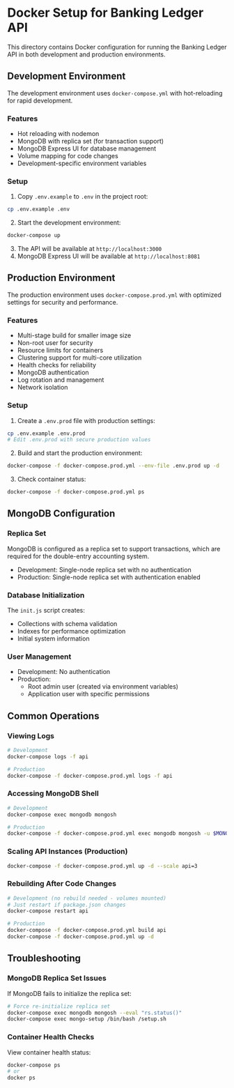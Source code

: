 # Docker Setup for Banking Ledger API

This directory contains Docker configuration for running the Banking Ledger API in both development and production environments.

## Development Environment

The development environment uses `docker-compose.yml` with hot-reloading for rapid development.

### Features

- Hot reloading with nodemon
- MongoDB with replica set (for transaction support)
- MongoDB Express UI for database management
- Volume mapping for code changes
- Development-specific environment variables

### Setup

1. Copy `.env.example` to `.env` in the project root:

```bash
cp .env.example .env
```

2. Start the development environment:

```bash
docker-compose up
```

3. The API will be available at `http://localhost:3000`
4. MongoDB Express UI will be available at `http://localhost:8081`

## Production Environment

The production environment uses `docker-compose.prod.yml` with optimized settings for security and performance.

### Features

- Multi-stage build for smaller image size
- Non-root user for security
- Resource limits for containers
- Clustering support for multi-core utilization
- Health checks for reliability
- MongoDB authentication
- Log rotation and management
- Network isolation

### Setup

1. Create a `.env.prod` file with production settings:

```bash
cp .env.example .env.prod
# Edit .env.prod with secure production values
```

2. Build and start the production environment:

```bash
docker-compose -f docker-compose.prod.yml --env-file .env.prod up -d
```

3. Check container status:

```bash
docker-compose -f docker-compose.prod.yml ps
```

## MongoDB Configuration

### Replica Set

MongoDB is configured as a replica set to support transactions, which are required for the double-entry accounting system.

- Development: Single-node replica set with no authentication
- Production: Single-node replica set with authentication enabled

### Database Initialization

The `init.js` script creates:

- Collections with schema validation
- Indexes for performance optimization
- Initial system information

### User Management

- Development: No authentication
- Production: 
  - Root admin user (created via environment variables)
  - Application user with specific permissions

## Common Operations

### Viewing Logs

```bash
# Development
docker-compose logs -f api

# Production
docker-compose -f docker-compose.prod.yml logs -f api
```

### Accessing MongoDB Shell

```bash
# Development
docker-compose exec mongodb mongosh

# Production
docker-compose -f docker-compose.prod.yml exec mongodb mongosh -u $MONGO_USERNAME -p $MONGO_PASSWORD --authenticationDatabase admin
```

### Scaling API Instances (Production)

```bash
docker-compose -f docker-compose.prod.yml up -d --scale api=3
```

### Rebuilding After Code Changes

```bash
# Development (no rebuild needed - volumes mounted)
# Just restart if package.json changes
docker-compose restart api

# Production
docker-compose -f docker-compose.prod.yml build api
docker-compose -f docker-compose.prod.yml up -d
```

## Troubleshooting

### MongoDB Replica Set Issues

If MongoDB fails to initialize the replica set:

```bash
# Force re-initialize replica set
docker-compose exec mongodb mongosh --eval "rs.status()"
docker-compose exec mongo-setup /bin/bash /setup.sh
```

### Container Health Checks

View container health status:

```bash
docker-compose ps
# or
docker ps
```

